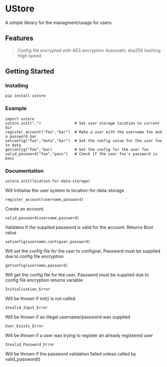 
# UStore

A simple library for the managment/usage for users

## Features

> Config file encrypted with AES encryption
> Automatic sha256 hashing
> High speed

## Getting Started

### Installing

```
pip install ustore
```

### Example

```
import ustore
ustore.init(".")               # Set user storage location to current dir
register_account("foo","bar")  # Make a user with the username foo and a password bar
setconfig("foo","data","bar")  # Set the config value for the user foo to data
getconfig("foo","bar)          # Get the config for the user foo
valid_password("foo","pass")   # Check if the user foo's password is pass
```

### Documentation

```
ustore.init(location-for-data-storage) 
```
Will Initialise the user system to location-for-data-storage


```
register_account(username,password)
```
Create an account.


```
valid_password(username,password)
```
Validates if the supplied password is valid for the account.
Returns Bool value


```
setconfig(username,configvar,password)
```
Will set the config file for the user to configvar, Password must be supplied due to config file encryption


```
getconfig(username,password)
```
Will get the config file for the user, Password must be supplied due to config file encryption
returns variable

```
Initialisation_Error 
```
Will be thrown if init() is not called

```
Invalid_Input_Error
```
Will be thrown if an illegal username/password was supplied

```
User_Exists_Error
```
Will be thrown if a user was trying to register an already registered user

```
Invalid_Password_Error
```
Will be thrown if the password validation failed unless called by valid_password()
